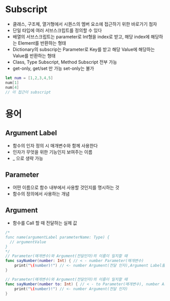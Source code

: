 # Subscript
- 클래스, 구조체, 열거형에서 시퀀스의 멤버 요소에 접근하기 위한 바로가기 첨자
- 단일 타입에 여러 서브스크립트를 정의할 수 있다
- 배열의 서브스크립트는 parameter로 Int형을 index로 받고, 해당 index에 해당하는 Element를 반환하는 형태
- Dictionary의 subscrip는 Parameter로 Key를 받고 해당 Value에 해당하는 Value를 반환하는 형태
- Class, Type Subscript, Method Subscript 전부 가능
- get-only, get/set 만 가능 set-only는 불가

```swift
let num = [1,2,3,4,5]
num[1]
num[4] 
// 이 접근이 subscript
```


# 용어
## Argument Label
- 함수의 인자 정의 시 매개변수와 함께 사용한다
- 인자가 무엇을 위한 기능인지 보여주는 이름
- _ 으로 생략 가능

## Parameter 
- 어떤 이름으로 함수 내부에서 사용할 것인지를 명시하는 것
- 함수의 정의에서 사용하는 개념

## Argument
- 함수를 Call 할 때 전달하는 실제 값

```swift
/*
func name(argumentLabel parameterName: Type) { 
  // argumentValue   
}
*/
// Parameter(매개변수)와 Argument(전달인자)의 이름이 일치할 때
func sayNumber(number: Int) { // < - number Parameter(매개변수) 
    print("\(number)!") // <- number Argument(전달 인자),Argument Label를 사용하지 않은 경우
}

// Parameter(매개변수)와 Argument(전달인자)의 이름이 일치할 때
func sayNumber(number to: Int) { // < - to Parameter(매개변수), number Argument Label 
    print("\(number)!") // <- number Argument(전달 인자)
}
```


